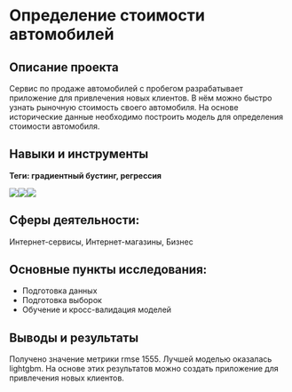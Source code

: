 # Определение стоимости автомобилей
## Описание проекта
Сервис по продаже автомобилей с пробегом  разрабатывает приложение для привлечения новых клиентов. В нём можно быстро узнать рыночную стоимость своего автомобиля. На основе исторические данные необходимо построить модель для определения стоимости автомобиля.
## Навыки и инструменты
**Теги: градиентный бустинг, регрессия**

<img src="https://img.shields.io/badge/Pandas-black?style=flat-square&logo=pandas&logoColor=orange"/><img src="https://img.shields.io/badge/Plotly-black?style=flat-square&logo=plotly&logoColor=orange"/><img src="https://img.shields.io/badge/LightGBM-black?style=flat-square"/>
## Сферы деятельности:
Интернет-сервисы, Интернет-магазины, Бизнес
## Основные пункты исследования:
 - Подготовка данных
 - Подготовка выборок
 - Обучение и кросс-валидация моделей

## Выводы и результаты
   Получено значение метрики rmse 1555. Лучшей моделью оказалась lightgbm. На основе этих результатов можно создать приложение для привлечения новых клиентов.